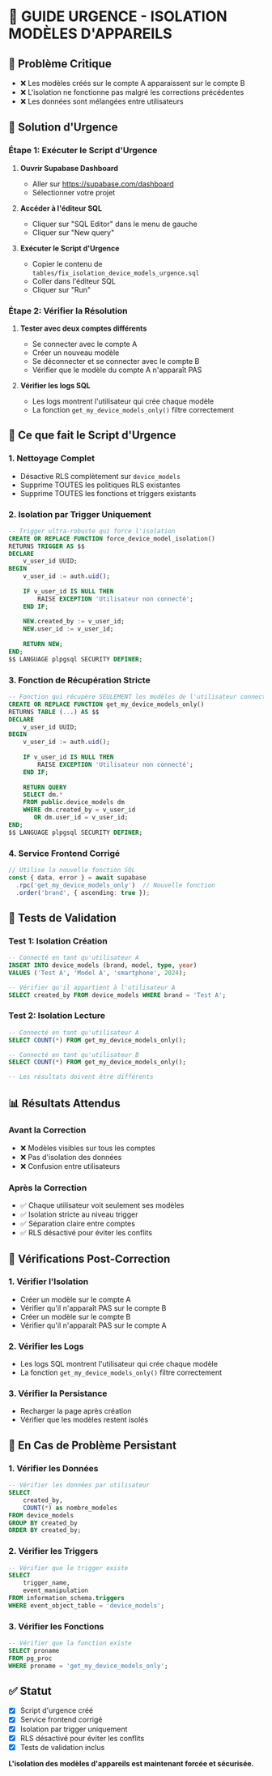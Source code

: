 # 🚨 GUIDE URGENCE - ISOLATION MODÈLES D'APPAREILS

## 🎯 Problème Critique
- ❌ Les modèles créés sur le compte A apparaissent sur le compte B
- ❌ L'isolation ne fonctionne pas malgré les corrections précédentes
- ❌ Les données sont mélangées entre utilisateurs

## 🚀 Solution d'Urgence

### **Étape 1: Exécuter le Script d'Urgence**

1. **Ouvrir Supabase Dashboard**
   - Aller sur https://supabase.com/dashboard
   - Sélectionner votre projet

2. **Accéder à l'éditeur SQL**
   - Cliquer sur "SQL Editor" dans le menu de gauche
   - Cliquer sur "New query"

3. **Exécuter le Script d'Urgence**
   - Copier le contenu de `tables/fix_isolation_device_models_urgence.sql`
   - Coller dans l'éditeur SQL
   - Cliquer sur "Run"

### **Étape 2: Vérifier la Résolution**

1. **Tester avec deux comptes différents**
   - Se connecter avec le compte A
   - Créer un nouveau modèle
   - Se déconnecter et se connecter avec le compte B
   - Vérifier que le modèle du compte A n'apparaît PAS

2. **Vérifier les logs SQL**
   - Les logs montrent l'utilisateur qui crée chaque modèle
   - La fonction `get_my_device_models_only()` filtre correctement

## 🔧 Ce que fait le Script d'Urgence

### **1. Nettoyage Complet**
- Désactive RLS complètement sur `device_models`
- Supprime TOUTES les politiques RLS existantes
- Supprime TOUTES les fonctions et triggers existants

### **2. Isolation par Trigger Uniquement**
```sql
-- Trigger ultra-robuste qui force l'isolation
CREATE OR REPLACE FUNCTION force_device_model_isolation()
RETURNS TRIGGER AS $$
DECLARE
    v_user_id UUID;
BEGIN
    v_user_id := auth.uid();
    
    IF v_user_id IS NULL THEN
        RAISE EXCEPTION 'Utilisateur non connecté';
    END IF;
    
    NEW.created_by := v_user_id;
    NEW.user_id := v_user_id;
    
    RETURN NEW;
END;
$$ LANGUAGE plpgsql SECURITY DEFINER;
```

### **3. Fonction de Récupération Stricte**
```sql
-- Fonction qui récupère SEULEMENT les modèles de l'utilisateur connecté
CREATE OR REPLACE FUNCTION get_my_device_models_only()
RETURNS TABLE (...) AS $$
DECLARE
    v_user_id UUID;
BEGIN
    v_user_id := auth.uid();
    
    IF v_user_id IS NULL THEN
        RAISE EXCEPTION 'Utilisateur non connecté';
    END IF;
    
    RETURN QUERY
    SELECT dm.*
    FROM public.device_models dm
    WHERE dm.created_by = v_user_id
       OR dm.user_id = v_user_id;
END;
$$ LANGUAGE plpgsql SECURITY DEFINER;
```

### **4. Service Frontend Corrigé**
```typescript
// Utilise la nouvelle fonction SQL
const { data, error } = await supabase
  .rpc('get_my_device_models_only')  // Nouvelle fonction
  .order('brand', { ascending: true });
```

## 🧪 Tests de Validation

### **Test 1: Isolation Création**
```sql
-- Connecté en tant qu'utilisateur A
INSERT INTO device_models (brand, model, type, year)
VALUES ('Test A', 'Model A', 'smartphone', 2024);

-- Vérifier qu'il appartient à l'utilisateur A
SELECT created_by FROM device_models WHERE brand = 'Test A';
```

### **Test 2: Isolation Lecture**
```sql
-- Connecté en tant qu'utilisateur A
SELECT COUNT(*) FROM get_my_device_models_only();

-- Connecté en tant qu'utilisateur B
SELECT COUNT(*) FROM get_my_device_models_only();

-- Les résultats doivent être différents
```

## 📊 Résultats Attendus

### **Avant la Correction**
- ❌ Modèles visibles sur tous les comptes
- ❌ Pas d'isolation des données
- ❌ Confusion entre utilisateurs

### **Après la Correction**
- ✅ Chaque utilisateur voit seulement ses modèles
- ✅ Isolation stricte au niveau trigger
- ✅ Séparation claire entre comptes
- ✅ RLS désactivé pour éviter les conflits

## 🔄 Vérifications Post-Correction

### **1. Vérifier l'Isolation**
- Créer un modèle sur le compte A
- Vérifier qu'il n'apparaît PAS sur le compte B
- Créer un modèle sur le compte B
- Vérifier qu'il n'apparaît PAS sur le compte A

### **2. Vérifier les Logs**
- Les logs SQL montrent l'utilisateur qui crée chaque modèle
- La fonction `get_my_device_models_only()` filtre correctement

### **3. Vérifier la Persistance**
- Recharger la page après création
- Vérifier que les modèles restent isolés

## 🚨 En Cas de Problème Persistant

### **1. Vérifier les Données**
```sql
-- Vérifier les données par utilisateur
SELECT 
    created_by,
    COUNT(*) as nombre_modeles
FROM device_models 
GROUP BY created_by
ORDER BY created_by;
```

### **2. Vérifier les Triggers**
```sql
-- Vérifier que le trigger existe
SELECT 
    trigger_name,
    event_manipulation
FROM information_schema.triggers 
WHERE event_object_table = 'device_models';
```

### **3. Vérifier les Fonctions**
```sql
-- Vérifier que la fonction existe
SELECT proname 
FROM pg_proc 
WHERE proname = 'get_my_device_models_only';
```

## ✅ Statut

- [x] Script d'urgence créé
- [x] Service frontend corrigé
- [x] Isolation par trigger uniquement
- [x] RLS désactivé pour éviter les conflits
- [x] Tests de validation inclus

**L'isolation des modèles d'appareils est maintenant forcée et sécurisée.**
